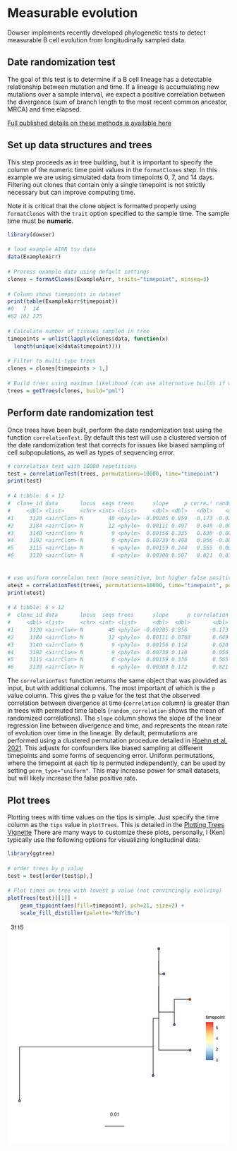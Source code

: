 # Measurable evolution

Dowser implements recently developed phylogenetic tests to detect measurable B cell evolution from longitudinally sampled data.

## Date randomization test

The goal of this test is to determine if a B cell lineage has a detectable relationship between mutation and time. If a lineage is accumulating new mutations over a sample interval, we expect a positive correlation between the divergence (sum of branch length to the most recent common ancestor, MRCA) and time elapsed. 

[Full published details on these methods is available here](https://elifesciences.org/articles/70873)

## Set up data structures and trees

This step proceeds as in tree building, but it is important to specify the column of the numeric time point values in the `formatClones` step. In this example we are using simulated data from timepoints 0, 7, and 14 days. Filtering out clones that contain only a single timepoint is not strictly necessary but can improve computing time.

Note it is critical that the clone object is formatted properly using `formatClones` with the `trait` option specified to the sample time. The sample time must be **numeric**.


```r
library(dowser)

# load example AIRR tsv data
data(ExampleAirr)

# Process example data using default settings
clones = formatClones(ExampleAirr, traits="timepoint", minseq=3)

# Column shows timepoints in dataset
print(table(ExampleAirr$timepoint))
#0   7  14 
#62 102 225 

# Calculate number of tissues sampled in tree
timepoints = unlist(lapply(clones$data, function(x)
  length(unique(x@data$timepoint))))

# Filter to multi-type trees
clones = clones[timepoints > 1,]

# Build trees using maximum likelihood (can use alternative builds if desired)
trees = getTrees(clones, build="pml")
```

## Perform date randomization test

Once trees have been built, perform the date randomization test using the function `correlationTest`. By default this test will use a clustered version of the date randomization test that corrects for issues like biased sampling of cell subpopulations, as well as types of sequencing error.



```r
# correlation test with 10000 repetitions
test = correlationTest(trees, permutations=10000, time="timepoint")
print(test)

# A tibble: 6 × 12
#  clone_id data       locus  seqs trees      slope     p corre…¹ random…²  min_p
#     <dbl> <list>     <chr> <int> <list>     <dbl> <dbl>   <dbl>    <dbl>  <dbl>
#1     3128 <airrClon> N        40 <phylo> -0.00205 0.859  -0.173 -0.0257  0.0667
#2     3184 <airrClon> N        12 <phylo>  0.00111 0.497   0.649 -0.00429 0.5   
#3     3140 <airrClon> N         9 <phylo>  0.00156 0.335   0.630 -0.00835 0.333 
#4     3192 <airrClon> N         9 <phylo>  0.00739 0.498   0.956 -0.00306 0.5   
#5     3115 <airrClon> N         6 <phylo>  0.00159 0.244   0.565  0.00236 0.25  
#6     3139 <airrClon> N         6 <phylo>  0.00308 0.507   0.821  0.0112  0.5   


# use uniform correlaion test (more sensitive, but higher false positive rate)
utest = correlationTest(trees, permutations=10000, time="timepoint", perm_type="uniform")
print(utest)

# A tibble: 6 × 12
#  clone_id data       locus  seqs trees      slope      p correlation random_c…¹
#     <dbl> <list>     <chr> <int> <list>     <dbl>  <dbl>       <dbl>      <dbl>
#1     3128 <airrClon> N        40 <phylo> -0.00205 0.856       -0.173   0.00146 
#2     3184 <airrClon> N        12 <phylo>  0.00111 0.0768       0.649  -0.00223 
#3     3140 <airrClon> N         9 <phylo>  0.00156 0.114        0.630   0.00205 
#4     3192 <airrClon> N         9 <phylo>  0.00739 0.110        0.956   0.000223
#5     3115 <airrClon> N         6 <phylo>  0.00159 0.336        0.565   0.00409 
#6     3139 <airrClon> N         6 <phylo>  0.00308 0.172        0.821   0.00431 
```

The `correlationTest` function returns the same object that was provided as input, but with additional columns. The most important of which is the `p` value column. This gives the p value for the test that the observed correlation between divergence at time (`correlation` column) is greater than in trees with permuted time labels (`random_correlation` shows the mean of randomized correlations). The `slope` column shows the slope of the linear regression line between divergence and time, and represents the mean rate of evolution over time in the lineage. By default, permutations are performed using a clustered permutation procedure detailed in [Hoehn et al. 2021](https://elifesciences.org/articles/70873). This adjusts for confounders like biased sampling at different timepoints and some forms of sequencing error. Uniform permutations, where the timepoint at each tip is permuted independently, can be used by setting `perm_type="uniform"`. This may increase power for small datasets, but will likely increase the false positive rate.

## Plot trees

Plotting trees with time values on the tips is simple. Just specify the time column as the `tips` value in `plotTrees`. This is detailed in the [Plotting Trees Vignette](Plotting-Trees-Vignette.md) There are many ways to customize these plots, personally, I (Ken) typically use the following options for visualizing longitudinal data:


```r
library(ggtree)

# order trees by p value
test = test[order(test$p),]

# Plot times on tree with lowest p value (not convincingly evolving)
plotTrees(test)[[1]] + 
    geom_tippoint(aes(fill=timepoint), pch=21, size=2) +
    scale_fill_distiller(palette="RdYlBu")
```

![plot of chunk Measurable-Evolution-4](figure/Measurable-Evolution-4-1.png)
